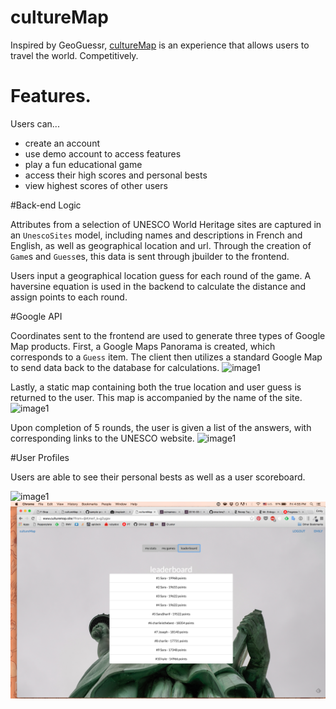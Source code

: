 # cultureMap

Inspired by GeoGuessr, [cultureMap][culturemap] is an experience that allows users to travel the world. Competitively.

# Features.

Users can...
  - create an account
  - use demo account to access features
  - play a fun educational game
  - access their high scores and personal bests
  - view highest scores of other users

#Back-end Logic

Attributes from a selection of UNESCO World Heritage sites are captured in an `UnescoSites` model, including names and descriptions in French and English, as well as geographical location and url. Through the creation of `Game`s and `Guess`es, this data is sent through jbuilder to the frontend.

Users input a geographical location guess for each round of the game.
A haversine equation is used in the backend to calculate the distance and assign points to each round.

#Google API

Coordinates sent to the frontend are used to generate three types of Google Map products.
First, a Google Maps Panorama is created, which corresponds to a `Guess` item.
The client then utilizes a standard Google Map to send data back to the database for calculations.
![image1](https://github.com/sarasharif/CultureMap/blob/master/docs/screenshots/1.png)

Lastly, a static map containing both the true location and user guess is returned to the user.
This map is accompanied by the name of the site.
![image1](https://github.com/sarasharif/CultureMap/blob/master/docs/screenshots/2.png)


Upon completion of 5 rounds, the user is given a list of the answers, with corresponding links to the UNESCO website.
![image1](https://github.com/sarasharif/CultureMap/blob/master/docs/screenshots/3.png)



#User Profiles

Users are able to see their personal bests as well as a user scoreboard.

![image1](https://github.com/sarasharif/CultureMap/blob/master/docs/screenshots/4.png)
![image1](https://github.com/sarasharif/CultureMap/blob/master/docs/screenshots/5.png)




[culturemap]: http://www.culturemap.site
